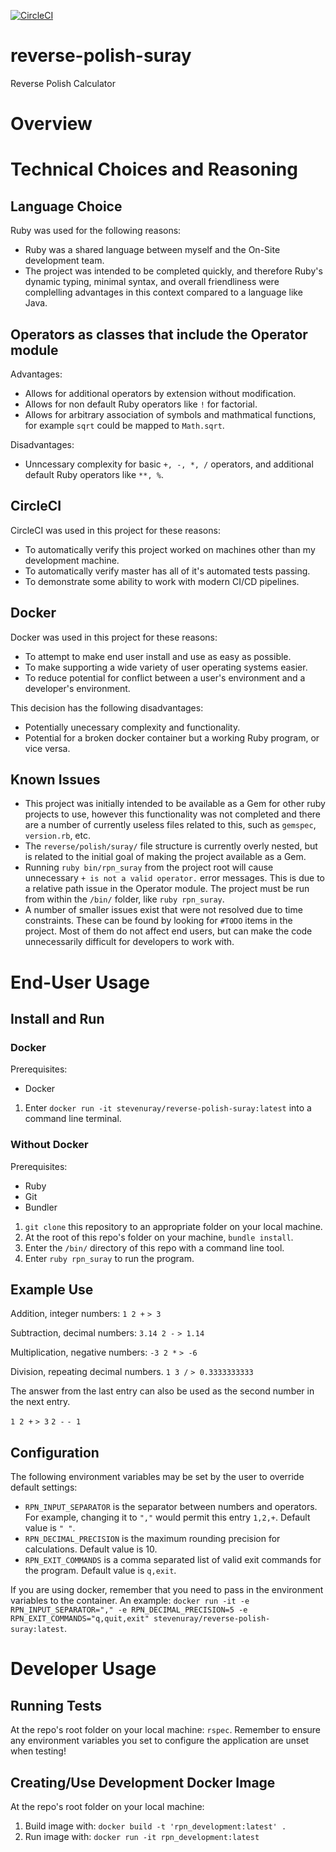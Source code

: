 [![CircleCI](https://circleci.com/gh/stevenuray/reverse-polish-suray.svg?style=shield&circle-token=1ed061c4a080c416402b9a17b9d3d5bc9b11ad8a)](https://circleci.com/gh/stevenuray/reverse-polish-suray)

# reverse-polish-suray
Reverse Polish Calculator

# Overview

# Technical Choices and Reasoning

## Language Choice
Ruby was used for the following reasons:
* Ruby was a shared language between myself and the On-Site development team. 
* The project was intended to be completed quickly, and therefore Ruby's dynamic typing, minimal syntax, and overall friendliness were complelling advantages in this context compared to a language like Java. 

## Operators as classes that include the Operator module
Advantages:
* Allows for additional operators by extension without modification.
* Allows for non default Ruby operators like `!` for factorial. 
* Allows for arbitrary association of symbols and mathmatical functions, for example `sqrt` could be mapped to `Math.sqrt`. 

Disadvantages:
* Unncessary complexity for basic `+, -, *, /` operators, and additional default Ruby operators like `**, %`. 

## CircleCI
CircleCI was used in this project for these reasons:
* To automatically verify this project worked on machines other than my development machine. 
* To automatically verify master has all of it's automated tests passing.
* To demonstrate some ability to work with modern CI/CD pipelines.

## Docker 
Docker was used in this project for these reasons:
* To attempt to make end user install and use as easy as possible.
* To make supporting a wide variety of user operating systems easier. 
* To reduce potential for conflict between a user's environment and a developer's environment.

This decision has the following disadvantages:
* Potentially unecessary complexity and functionality.
* Potential for a broken docker container but a working Ruby program, or vice versa. 

## Known Issues 
* This project was initially intended to be available as a Gem for other ruby projects to use, however this functionality was not completed and there are a number of currently useless files related to this, such as `gemspec`, `version.rb`, etc. 
* The `reverse/polish/suray/` file structure is currently overly nested, but is related to the initial goal of making the project available as a Gem.
* Running `ruby bin/rpn_suray` from the project root will cause unnecessary `+ is not a valid operator.` error messages. This is due to a relative path issue in the Operator module. The project must be run from within the `/bin/` folder, like `ruby rpn_suray`.
* A number of smaller issues exist that were not resolved due to time constraints. These can be found by looking for `#TODO` items in the project. Most of them do not affect end users, but can make the code unnecessarily difficult for developers to work with. 

# End-User Usage

## Install and Run

### Docker
Prerequisites:
* Docker

1. Enter `docker run -it stevenuray/reverse-polish-suray:latest` into a command line terminal.

### Without Docker
Prerequisites:
* Ruby
* Git
* Bundler

1. `git clone` this repository to an appropriate folder on your local machine.
2. At the root of this repo's folder on your machine, `bundle install`. 
3. Enter the `/bin/` directory of this repo with a command line tool. 
4. Enter `ruby rpn_suray` to run the program.

## Example Use

Addition, integer numbers:
`1 2 +`
`> 3`

Subtraction, decimal numbers:
`3.14 2 -`
`> 1.14`

Multiplication, negative numbers:
`-3 2 *`
`> -6`

Division, repeating decimal numbers.
`1 3 /`
`> 0.3333333333`

The answer from the last entry can also be used as the second number in the next entry. 

`1 2 +`
`> 3`
`2 -`
`- 1`

## Configuration

The following environment variables may be set by the user to override default settings:
*  `RPN_INPUT_SEPARATOR` is the separator between numbers and operators. For example, changing it to `","` would permit this entry `1,2,+`. Default value is `" "`.
*  `RPN_DECIMAL_PRECISION` is the maximum rounding precision for calculations. Default value is 10. 
*  `RPN_EXIT_COMMANDS` is a comma separated list of valid exit commands for the program. Default value is `q,exit`.

If you are using docker, remember that you need to pass in the environment variables to the container. An example: `docker run -it -e RPN_INPUT_SEPARATOR="," -e RPN_DECIMAL_PRECISION=5 -e RPN_EXIT_COMMANDS="q,quit,exit" stevenuray/reverse-polish-suray:latest`.

# Developer Usage

## Running Tests
At the repo's root folder on your local machine: `rspec`.
Remember to ensure any environment variables you set to configure the application are unset when testing!

## Creating/Use Development Docker Image
At the repo's root folder on your local machine:
1. Build image with: `docker build -t 'rpn_development:latest' .`
2. Run image with: `docker run -it rpn_development:latest`
